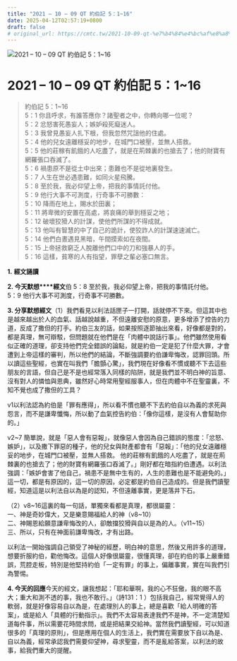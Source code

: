 ```yaml
---
title: "2021 – 10 – 09 QT 約伯記 5：1~16"
date: 2025-04-12T02:57:19+0800
draft: false
# original_url: https://cmtc.tw/2021-10-09-qt-%e7%b4%84%e4%bc%af%e8%a8%98-5%ef%bc%9a116
---
```


![2021 – 10 – 09 QT 約伯記 5：1\~16](/images/qt.jpg   "2021 – 10 – 09 QT 約伯記 5：1\~16")

# 2021 – 10 – 09 QT 約伯記 5：1\~16

> 約伯記 5：1\~16  
> 5：1 你且呼求，有誰答應你？諸聖者之中，你轉向哪一位呢？  
> 5：2 忿怒害死愚妄人；嫉妒殺死癡迷人。  
> 5：3 我曾見愚妄人扎下根，但我忽然咒詛他的住處。  
> 5：4 他的兒女遠離穩妥的地步，在城門口被壓，並無人搭救。  
> 5：5 他的莊稼有飢餓的人吃盡了，就是在荊棘裏的也搶去了；他的財寶有網羅張口吞滅了。  
> 5：6 禍患原不是從土中出來；患難也不是從地裏發生。  
> 5：7 人生在世必遇患難，如同火星飛騰。  
> 5：8 至於我，我必仰望上帝，把我的事情託付他。  
> 5：9 他行大事不可測度，行奇事不可勝數：  
> 5：10 降雨在地上，賜水於田裏；  
> 5：11 將卑微的安置在高處，將哀痛的舉到穩妥之地；  
> 5：12 破壞狡猾人的計謀，使他們所謀的不得成就。  
> 5：13 他叫有智慧的中了自己的詭計，使狡詐人的計謀速速滅亡。  
> 5：14 他們白晝遇見黑暗，午間摸索如在夜間。  
> 5：15 上帝拯救窮乏人脫離他們口中的刀和強暴人的手。  
> 5：16 這樣，貧寒的人有指望，罪孽之輩必塞口無言。

**1.** **經文誦讀**

**2. 今天默想****經文**伯 5：8 至於我，我必仰望上帝，把我的事情託付他。  
5：9 他行大事不可測度，行奇事不可勝數。

**3. 分享默想經文**（1）我們看見以利法話匣子一打開，話就停不下來。但這其中也是越來越出於人的血氣、話越說越重，不但遠離安慰的原意，更多增添了控告的力道，反成了撒但的打手。約伯三友的話，如果按照逐節抽出來看，好像都是對的，都是真理，無可辯駁，但問題就在他們是在「肉體中說話行事」。他們雖然使用看似正確的道理，卻支持他們完全錯誤的論點，就是約伯一定是犯了什麼大罪，才會遭到上帝這樣的審判，所以他們的結論，不斷強調要約伯謙卑悔改，認罪回頭。所以讀這些聖經，也實在叫我們「膽顫心驚」，我們現在好像看不慣或聽不下去這些朋友的言語，但自己是不是也經常落入同樣的陷阱，就是我們並不明白神的旨意、沒有對人的憐恤與恩典，雖然好心時常用聖經服事人，但在肉體中不在聖靈裏，不知不覺也成了撒但的工具？

v1以利法認為約伯是「罪有應得」，所以看不慣也聽不下去約伯自以為義的求死與怨言，而不是謙卑懺悔，所以動了血氣控告約伯：「像你這樣，是沒有人會幫助你的。」

v2\~7 簡單說，就是「惡人會有惡報」，就像惡人會因為自己錯誤的態度：「忿怒、嫉妒」，以及撒下罪惡的種子，他的兒女與財產都會有「惡報」：「他的兒女遠離穩妥的地步，在城門口被壓，並無人搭救。 他的莊稼有飢餓的人吃盡了，就是在荊棘裏的也搶去了；他的財寶有網羅張口吞滅了。」剛好都在暗指約伯遭遇。以利法強調：「嫉妒會害了他自己，禍患不是無中生有的，人生的患難也是不能避免的。」這一切，都是有原因的，這一切的原因，必定都是約伯自己造成的。但是我們讀聖經，知道這是以利法自以為是的認知，不但遠離事實，更是落井下石。

（2）v8\~16這裏的每一句話，單獨來看都是真理，都很屬靈：  
一、神是奇妙偉大，又是樂意賜福給人的神（v8\~10）  
二、神賜恩給願意謙卑悔改的人，卻敵擋狡猾與自以是為的人。（v11\~15）  
三、所以，只有在神面前謙卑悔改，才有出路。

以利法一開始強調自己領受了神秘的經歷，明白神的意思，然後又用許多的道理，想要折服約伯，勸他悔改。這個人好像很屬靈，很懂真理，卻在約伯的事上嚴重錯誤，荒腔走板，特別是他堅持約伯「一定有罪」的事上，偏離事實，實在叫我們引為警惕。

**4. 今天的回應**今天的經文，讓我想起：「耶和華啊，我的心不狂傲，我的眼不高大；重大和測不透的事，我也不敢行。」（詩131：1 ）包括我自己，經常覺得人的軟弱，就是好像容易自以為是，在處理別人的事上，總是喜歡「給人明確的答案」，或是給人「具體的行動指示」。我們不太容易表達我們不是神，不一定清楚知道每件事，所以需要花時間求問，或是把結果交給神。當然我們讀聖經，可以知道很多的「真理的原則」，但是應用在個人的生活上，我們實在需要放下自以為是、自以為義，經常承認我們需要仰望神，尋求聖靈，而不是亂給答案，以利法的故事，給我們重大的提醒。